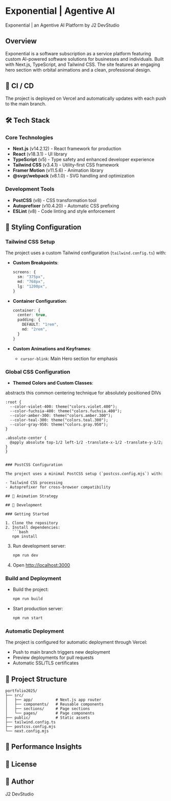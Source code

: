 # Exponential | Agentive AI

Exponential | an Agentive AI Platform by J2 DevStudio

## Overview

Exponential is a software subscription as a service platform featuring custom AI-powered software solutions for businesses and individuals. Built with Next.js, TypeScript, and Tailwind CSS. The site features an engaging hero section with orbital animations and a clean, professional design.

## 🚀 CI / CD

The project is deployed on Vercel and automatically updates with each push to the main branch.

## 🛠 Tech Stack

### Core Technologies

- **Next.js** (v14.2.12) - React framework for production
- **React** (v18.3.1) - UI library
- **TypeScript** (v5) - Type safety and enhanced developer experience
- **Tailwind CSS** (v3.4.1) - Utility-first CSS framework
- **Framer Motion** (v11.5.6) - Animation library
- **@svgr/webpack** (v8.1.0) - SVG handling and optimization

### Development Tools

- **PostCSS** (v8) - CSS transformation tool
- **Autoprefixer** (v10.4.20) - Automatic CSS prefixing
- **ESLint** (v8) - Code linting and style enforcement

## 🎨 Styling Configuration

### Tailwind CSS Setup

The project uses a custom Tailwind configuration (`tailwind.config.ts`) with:

- **Custom Breakpoints**:

  ```typescript
  screens: {
    sm: "375px",
    md: "768px",
    lg: "1200px",
  }
  ```

- **Container Configuration**:

  ```typescript
  container: {
    center: true,
    padding: {
      DEFAULT: "1rem",
      md: "2rem",
    }
  }
  ```

- **Custom Animations and Keyframes**:
  - `cursor-blink`: Main Hero section for emphasis

### Global CSS Configuration

- **Themed Colors and Custom Classes**:

abstracts this common centering technique for absolutely positioned DIVs

```@layer base {
:root {
  --color-violet-400: theme("colors.violet.400");
  --color-fuchsia-400: theme("colors.fuchsia.400");
  --color-amber-300: theme("colors.amber.300");
  --color-teal-300: theme("colors.teal.300");
  --color-gray-950: theme("colors.gray.950");
}

.absolute-center {
  @apply absolute top-1/2 left-1/2 -translate-x-1/2 -translate-y-1/2;
}
}
```

````

### PostCSS Configuration

The project uses a minimal PostCSS setup (`postcss.config.mjs`) with:

- Tailwind CSS processing
- Autoprefixer for cross-browser compatibility

## 🌟 Animation Strategy

## 🔧 Development

### Getting Started

1. Clone the repository
2. Install dependencies:
   ```bash
   npm install
````

3. Run development server:
   ```bash
   npm run dev
   ```
4. Open [http://localhost:3000](http://localhost:3000)

### Build and Deployment

- Build the project:
  ```bash
  npm run build
  ```
- Start production server:
  ```bash
  npm run start
  ```

### Automatic Deployment

The project is configured for automatic deployment through Vercel:

- Push to main branch triggers new deployment
- Preview deployments for pull requests
- Automatic SSL/TLS certificates

## 📝 Project Structure

```
portfolio2025/
├── src/
│   ├── app/          # Next.js app router
│   ├── components/   # Reusable components
│   ├── sections/     # Page sections
│   └── pages/        # Page components
├── public/           # Static assets
├── tailwind.config.ts
├── postcss.config.mjs
└── next.config.mjs
```

## 🎯 Performance Insights

## 📄 License

## 👤 Author

J2 DevStudio
